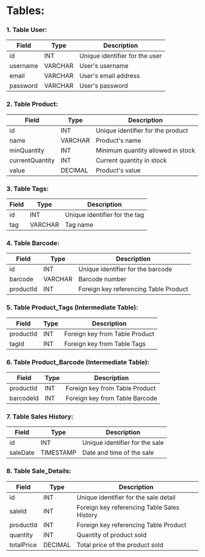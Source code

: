 # Tables:

### 1. Table User:

| Field    | Type    | Description                    |
|----------|---------|--------------------------------|
| id       | INT     | Unique identifier for the user |
| username | VARCHAR | User's username                |
| email    | VARCHAR | User's email address           |
| password | VARCHAR | User's password                |

### 2. Table Product:

| Field            | Type       | Description                                      |
|------------------|------------|--------------------------------------------------|
| id               | INT        | Unique identifier for the product                  |
| name             | VARCHAR    | Product's name                                    |
| minQuantity      | INT        | Minimum quantity allowed in stock                  |
| currentQuantity  | INT        | Current quantity in stock                          |
| value            | DECIMAL    | Product's value                                   |

### 3. Table Tags:

| Field   | Type     | Description               |
|---------|----------|---------------------------|
| id      | INT      | Unique identifier for the tag|
| tag     | VARCHAR  | Tag name                  |

### 4. Table Barcode:

| Field          | Type      | Description                            |
|----------------|-----------|----------------------------------------|
| id             | INT       | Unique identifier for the barcode       |
| barcode        | VARCHAR   | Barcode number                         |
| productId      | INT       | Foreign key referencing Table Product  |

### 5. Table Product_Tags (Intermediate Table):

| Field       | Type  | Description                             |
|-------------|-------|-----------------------------------------|
| productId   | INT   | Foreign key from Table Product           |
| tagId       | INT   | Foreign key from Table Tags              |

### 6. Table Product_Barcode (Intermediate Table):

| Field            | Type  | Description                       |
|------------------|-------|-----------------------------------|
| productId        | INT   | Foreign key from Table Product     |
| barcodeId        | INT   | Foreign key from Table Barcode     |

### 7. Table Sales History:

| Field          | Type      | Description                           |
|----------------|-----------|---------------------------------------|
| id             | INT       | Unique identifier for the sale         |
| saleDate       | TIMESTAMP | Date and time of the sale              |

### 8. Table Sale_Details:

| Field          | Type      | Description                              |
|----------------|-----------|------------------------------------------|
| id             | INT       | Unique identifier for the sale detail     |
| saleId         | INT       | Foreign key referencing Table Sales History |
| productId      | INT       | Foreign key referencing Table Product    |
| quantity       | INT       | Quantity of product sold                 |
| totalPrice     | DECIMAL   | Total price of the product sold          |